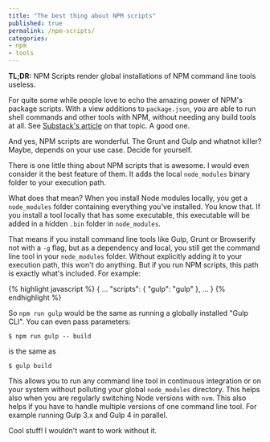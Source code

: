 ```yaml
---
title: "The best thing about NPM scripts"
published: true
permalink: /npm-scripts/
categories:
- npm
- tools
---
```


**TL;DR:** NPM Scripts render global installations of NPM command line tools useless.

For quite some while people love to echo the amazing power of NPM's package scripts.
With a view additions to `package.json`, you are able to run shell commands and other
tools with NPM, without needing any build tools at all. See [Substack's article](http://substack.net/task_automation_with_npm_run) on that topic. A good one.

And yes, NPM scripts are wonderful. The Grunt and Gulp and whatnot killer?
Maybe, depends on your use case. Decide for yourself.

There is one little thing about NPM scripts that is awesome. I would
even consider it the best feature of them. It adds the local `node_modules` binary
folder to your execution path.

What does that mean? When you install Node modules locally, you get a
`node_modules` folder containing everything you've installed. You know that. If you
install a tool locally that has some executable, this executable will be added
in a hidden `.bin` folder in `node_modules`.

That means if you install command line tools like Gulp, Grunt or Browserify not
with a `-g` flag, but as a dependency and local, you still get the command line
tool in your `node_modules` folder. Without explicitly adding it to your
execution path, this won't do anything. But if you run NPM scripts, this path is
exactly what's included. For example:

{% highlight javascript %}
{
  ...
  "scripts": {
    "gulp": "gulp"
  },
  ...
}
{% endhighlight %}

So `npm run gulp` would be the same as running a globally installed "Gulp CLI".
You can even pass parameters:

```
$ npm run gulp -- build
```

is the same as

```
$ gulp build
```

This allows you to run any command line tool in continuous integration or on
your system without polluting your global `node_modules` directory. This helps
also when you are regularly switching Node versions with `nvm`. This also helps
if you have to handle multiple versions of one command line tool. For example
running Gulp 3.x and Gulp 4 in parallel.

Cool stuff! I wouldn't want to work without it.
